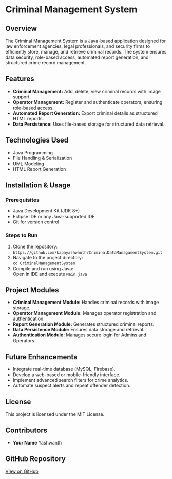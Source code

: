 

<body>

<h1>Criminal Management System</h1>

<div class="section">
    <h2>Overview</h2>
    <p>The Criminal Management System is a Java-based application designed for law enforcement agencies, legal professionals, and security firms to efficiently store, manage, and retrieve criminal records.
        The system ensures data security, role-based access, automated report generation, and structured crime record management.</p>
</div>

<div class="section">
    <h2>Features</h2>
    <ul>
        <li><strong>Criminal Management:</strong> Add, delete, view criminal records with image support.</li>
        <li><strong>Operator Management:</strong> Register and authenticate operators, ensuring role-based access.</li>
        <li><strong>Automated Report Generation:</strong> Export criminal details as structured HTML reports.</li>
        <li><strong>Data Persistence:</strong> Uses file-based storage for structured data retrieval.</li>
    </ul>
</div>

<div class="section">
    <h2>Technologies Used</h2>
    <ul>
        <li>Java Programming</li>
        <li>File Handling & Serialization</li>
        <li>UML Modeling</li>
        <li>HTML Report Generation</li>
    </ul>
</div>

<div class="section">
    <h2>Installation & Usage</h2>
    <h3>Prerequisites</h3>
    <ul>
        <li>Java Development Kit (JDK 8+)</li>
        <li>Eclipse IDE or any Java-supported IDE</li>
        <li>Git for version control</li>
    </ul>
    <h3>Steps to Run</h3>
    <ol>
        <li>Clone the repository:<br>
            <code>https://github.com/kapayashwanth/CriminalDataManagamentSystem.git</code></li>
        <li>Navigate to the project directory:<br>
            <code>cd CriminalManagementSystem</code></li>
        <li>Compile and run using Java:<br>
            Open in IDE and execute <code>Main.java</code></li>
    </ol>
</div>

<div class="section">
    <h2>Project Modules</h2>
    <ul>
        <li><strong>Criminal Management Module:</strong> Handles criminal records with image storage.</li>
        <li><strong>Operator Management Module:</strong> Manages operator registration and authentication.</li>
        <li><strong>Report Generation Module:</strong> Generates structured criminal reports.</li>
        <li><strong>Data Persistence Module:</strong> Ensures data storage and retrieval.</li>
        <li><strong>Authentication Module:</strong> Manages secure login for Admins and Operators.</li>
    </ul>
</div>

<div class="section">
    <h2>Future Enhancements</h2>
    <ul>
        <li>Integrate real-time database (MySQL, Firebase).</li>
        <li>Develop a web-based or mobile-friendly interface.</li>
        <li>Implement advanced search filters for crime analytics.</li>
        <li>Automate suspect alerts and repeat offender detection.</li>
    </ul>
</div>

<div class="section">
    <h2>License</h2>
    <p>This project is licensed under the MIT License.</p>
</div>

<div class="section">
    <h2>Contributors</h2>
    <ul>
        <li><strong>Your Name</strong> Yashwanth</li>
    </ul>
</div>

<div class="section">
    <h2>GitHub Repository</h2>
    <p><a href="https://github.com/kapayashwanth/CriminalDataManagamentSystem.git" target="_blank">View on GitHub</a></p>
</div>

</body>
</html>
